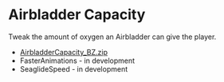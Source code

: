 # Airbladder Capacity
Tweak the amount of oxygen an Airbladder can give the player.

- [AirbladderCapacity_BZ.zip]()
- FasterAnimations - in development
- SeaglideSpeed - in development
